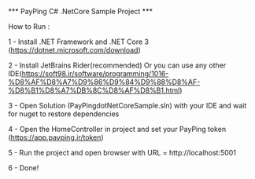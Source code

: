 *** PayPing C# .NetCore Sample Project *** 

How to Run : <br />

1 - Install .NET Framework and .NET Core 3 (https://dotnet.microsoft.com/download)

2 - Install JetBrains Rider(recommended) Or you can use any other IDE(https://soft98.ir/software/programming/1016-%D8%AF%D8%A7%D9%86%D9%84%D9%88%D8%AF-%D8%B1%D8%A7%DB%8C%D8%AF%D8%B1.html)

3 - Open Solution (PayPingdotNetCoreSample.sln) with your IDE and wait for nuget to restore dependencies 

4 - Open the HomeController in project and set your PayPing token (https://app.payping.ir/token)

5 - Run the project and open browser with URL = http://localhost:5001

6 - Done!
